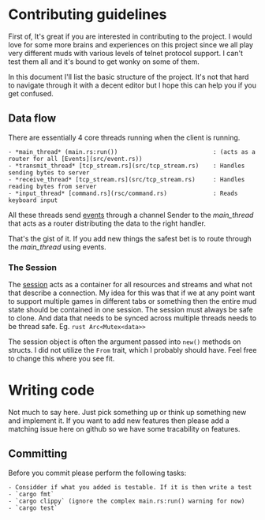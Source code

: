 # Contributing guidelines

First of, It's great if you are interested in contributing to the project. I
would love for some more brains and experiences on this project since we all
play very different muds with various levels of telnet protocol support. I
can't test them all and it's bound to get wonky on some of them.

In this document I'll list the basic structure of the project. It's not that
hard to navigate through it with a decent editor but I hope this can help you
if you get confused.

## Data flow
There are essentially 4 core threads running when the client is running.

    - *main_thread* (main.rs:run())                           : (acts as a router for all [Events](src/event.rs))
    - *transmit_thread* [tcp_stream.rs](src/tcp_stream.rs)    : Handles sending bytes to server
    - *receive_thread* [tcp_stream.rs](src/tcp_stream.rs)     : Handles reading bytes from server
    - *input_thread* [command.rs](rsc/command.rs)             : Reads keyboard input

All these threads send [events](src/event.rs) through a channel Sender to the
*main_thread* that acts as a router distributing the data to the right handler.

That's the gist of it. If you add new things the safest bet is to route through the *main_thread* using events.

### The Session
The [session](src/session.rs) acts as a container for all
resources and streams and what not that describe a connection. My idea for this
was that if we at any point want to support multiple games in different tabs or
something then the entire mud state should be contained in one session.  The
session must always be safe to clone. And data that needs to be synced across
multiple threads needs to be thread safe. Eg. `rust Arc<Mutex<data>>`

The session object is often the argument passed into `new()` methods on
structs. I did not utilize the `From` trait, which I probably should have. Feel
free to change this where you see fit.

# Writing code
Not much to say here. Just pick something up or think up something new and
implement it. If you want to add new features then please add a matching issue
here on github so we have some tracability on features.

## Committing
Before you commit please perform the following tasks:

    - Considder if what you added is testable. If it is then write a test
    - `cargo fmt`
    - `cargo clippy` (ignore the complex main.rs:run() warning for now)
    - `cargo test`
